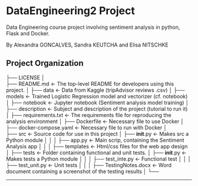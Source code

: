 DataEngineering2 Project
==============================

Data Engineering course project involving sentiment analysis in python, Flask and Docker.

By Alexandra GONCALVES, Sandra KEUTCHA and Elisa NITSCHKE

Project Organization
------------

├── LICENSE
│        
├── README.md          <- The top-level README for developers using this project.
│
├── data               <- Data from Kaggle (tripAdvisor reviews .csv)
│
├── models             <- Trained Logistic Regression model and vectorizer (cf. notebook)
│
├── notebook           <- Jupyter notebook (Sentiment analysis model training)
│
├── description        <- Subject and description of the project (tutorial to run it)
│
├── requirements.txt   <- The requirements file for reproducing the analysis environment
│
├── Dockerfile           <- Necessary file to use Docker
│                         
├── docker-compose.yaml  <- Necessary file to run with Docker
│     
├── src                  <- Source code for use in this project
│   ├── __init__.py      <- Makes src a Python module
│   │
│   ├── app.py           <- Main scrip, containing the Sentiment Analysis app
│   │
│   ├── templates        <- Html/css files for the web app design
│
├── tests                <- Folder containing functional and unit tests.
│   ├── __init__.py      <- Makes tests a Python module
│   │
│   ├── test_inte.py     <- Functional test
│   │
│   ├── test_unit.py     <- Unit tests
│   │
│   ├── TestingNotes.docx     <- Word document containing a screenshot of the testing results
│
└──


--------
